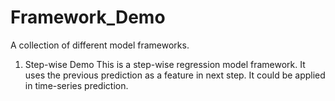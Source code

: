 # Framework_Demo
A collection of different model frameworks.

1. Step-wise Demo
This is a step-wise regression model framework. It uses the previous prediction as a feature in next step. It could be applied in time-series prediction.
